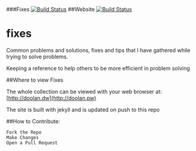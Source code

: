 ###Fixes
[![Build Status](http://37.139.28.74:8080/buildStatus/icon?job=fixes)](http://37.139.28.74:8080/job/fixes/)
##Website
[![Build Status](http://37.139.28.74:8080/buildStatus/icon?job=doolan.pw)](http://37.139.28.74:8080/job/doolan.pw/)

# fixes
Common problems and solutions, fixes and tips that I have gathered while trying to solve problems.

Keeping a reference to help others to be more efficient in problem solving

##Where to view Fixes

The whole collection can be viewed with your web browser at:
[http://doolan.dw](http://doolan.pw)

The site is built with jekyll and is updated on push to this repo

##How to Contribute:

```
Fork the Repo
Make Changes
Open a Pull Request
```
